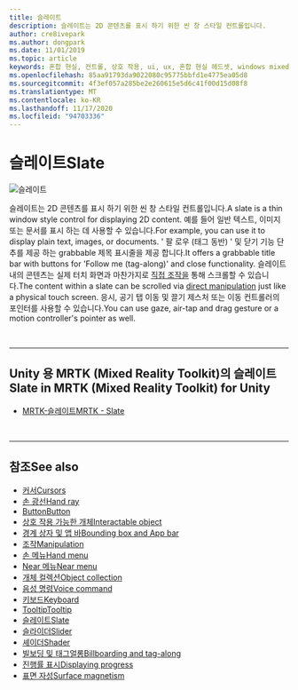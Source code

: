 ```yaml
---
title: 슬레이트
description: 슬레이트는 2D 콘텐츠를 표시 하기 위한 씬 창 스타일 컨트롤입니다.
author: cre8ivepark
ms.author: dongpark
ms.date: 11/01/2019
ms.topic: article
keywords: 혼합 현실, 컨트롤, 상호 작용, ui, ux, 혼합 현실 헤드셋, windows mixed reality 헤드셋, 가상 현실 헤드셋, HoloLens, 슬레이트, MRTK, Mixed Reality Toolkit
ms.openlocfilehash: 85aa91793da9022080c95775bbfd1e4775ea05d8
ms.sourcegitcommit: 4f3ef057a285be2e260615e5d6c41f00d15d08f8
ms.translationtype: MT
ms.contentlocale: ko-KR
ms.lasthandoff: 11/17/2020
ms.locfileid: "94703336"
---
```

# <a name="slate"></a><span data-ttu-id="c651e-104">슬레이트</span><span class="sxs-lookup"><span data-stu-id="c651e-104">Slate</span></span>

![슬레이트](images/UX_Hero_Slate.jpg)

<span data-ttu-id="c651e-106">슬레이트는 2D 콘텐츠를 표시 하기 위한 씬 창 스타일 컨트롤입니다.</span><span class="sxs-lookup"><span data-stu-id="c651e-106">A slate is a thin window style control for displaying 2D content.</span></span> <span data-ttu-id="c651e-107">예를 들어 일반 텍스트, 이미지 또는 문서를 표시 하는 데 사용할 수 있습니다.</span><span class="sxs-lookup"><span data-stu-id="c651e-107">For example, you can use it to display plain text, images, or documents.</span></span> <span data-ttu-id="c651e-108">' 팔 로우 (태그 동반) ' 및 닫기 기능 단추를 제공 하는 grabbable 제목 표시줄을 제공 합니다.</span><span class="sxs-lookup"><span data-stu-id="c651e-108">It offers a grabbable title bar with buttons for 'Follow me (tag-along)' and close functionality.</span></span> <span data-ttu-id="c651e-109">슬레이트 내의 콘텐츠는 실제 터치 화면과 마찬가지로 [직접 조작을](direct-manipulation.md#2d-slate-interaction) 통해 스크롤할 수 있습니다.</span><span class="sxs-lookup"><span data-stu-id="c651e-109">The content within a slate can be scrolled via [direct manipulation](direct-manipulation.md#2d-slate-interaction) just like a physical touch screen.</span></span> <span data-ttu-id="c651e-110">응시, 공기 탭 이동 및 끌기 제스처 또는 이동 컨트롤러의 포인터를 사용할 수 있습니다.</span><span class="sxs-lookup"><span data-stu-id="c651e-110">You can use gaze, air-tap and drag gesture or a motion controller's pointer as well.</span></span>

<br>

---

## <a name="slate-in-mrtk-mixed-reality-toolkit-for-unity"></a><span data-ttu-id="c651e-111">Unity 용 MRTK (Mixed Reality Toolkit)의 슬레이트</span><span class="sxs-lookup"><span data-stu-id="c651e-111">Slate in MRTK (Mixed Reality Toolkit) for Unity</span></span>

* [<span data-ttu-id="c651e-112">MRTK-슬레이트</span><span class="sxs-lookup"><span data-stu-id="c651e-112">MRTK - Slate</span></span>](https://microsoft.github.io/MixedRealityToolkit-Unity/Documentation/README_Slate.html)

<br>

---

## <a name="see-also"></a><span data-ttu-id="c651e-113">참조</span><span class="sxs-lookup"><span data-stu-id="c651e-113">See also</span></span>

* [<span data-ttu-id="c651e-114">커서</span><span class="sxs-lookup"><span data-stu-id="c651e-114">Cursors</span></span>](cursors.md)
* [<span data-ttu-id="c651e-115">손 광선</span><span class="sxs-lookup"><span data-stu-id="c651e-115">Hand ray</span></span>](point-and-commit.md)
* [<span data-ttu-id="c651e-116">Button</span><span class="sxs-lookup"><span data-stu-id="c651e-116">Button</span></span>](button.md)
* [<span data-ttu-id="c651e-117">상호 작용 가능한 개체</span><span class="sxs-lookup"><span data-stu-id="c651e-117">Interactable object</span></span>](interactable-object.md)
* [<span data-ttu-id="c651e-118">경계 상자 및 앱 바</span><span class="sxs-lookup"><span data-stu-id="c651e-118">Bounding box and App bar</span></span>](app-bar-and-bounding-box.md)
* [<span data-ttu-id="c651e-119">조작</span><span class="sxs-lookup"><span data-stu-id="c651e-119">Manipulation</span></span>](direct-manipulation.md)
* [<span data-ttu-id="c651e-120">손 메뉴</span><span class="sxs-lookup"><span data-stu-id="c651e-120">Hand menu</span></span>](hand-menu.md)
* [<span data-ttu-id="c651e-121">Near 메뉴</span><span class="sxs-lookup"><span data-stu-id="c651e-121">Near menu</span></span>](near-menu.md)
* [<span data-ttu-id="c651e-122">개체 컬렉션</span><span class="sxs-lookup"><span data-stu-id="c651e-122">Object collection</span></span>](object-collection.md)
* [<span data-ttu-id="c651e-123">음성 명령</span><span class="sxs-lookup"><span data-stu-id="c651e-123">Voice command</span></span>](voice-input.md)
* [<span data-ttu-id="c651e-124">키보드</span><span class="sxs-lookup"><span data-stu-id="c651e-124">Keyboard</span></span>](keyboard.md)
* [<span data-ttu-id="c651e-125">Tooltip</span><span class="sxs-lookup"><span data-stu-id="c651e-125">Tooltip</span></span>](tooltip.md)
* [<span data-ttu-id="c651e-126">슬레이트</span><span class="sxs-lookup"><span data-stu-id="c651e-126">Slate</span></span>](slate.md)
* [<span data-ttu-id="c651e-127">슬라이더</span><span class="sxs-lookup"><span data-stu-id="c651e-127">Slider</span></span>](slider.md)
* [<span data-ttu-id="c651e-128">셰이더</span><span class="sxs-lookup"><span data-stu-id="c651e-128">Shader</span></span>](shader.md)
* [<span data-ttu-id="c651e-129">빌보딩 및 태그얼롱</span><span class="sxs-lookup"><span data-stu-id="c651e-129">Billboarding and tag-along</span></span>](billboarding-and-tag-along.md)
* [<span data-ttu-id="c651e-130">진행률 표시</span><span class="sxs-lookup"><span data-stu-id="c651e-130">Displaying progress</span></span>](progress.md)
* [<span data-ttu-id="c651e-131">표면 자성</span><span class="sxs-lookup"><span data-stu-id="c651e-131">Surface magnetism</span></span>](surface-magnetism.md)
